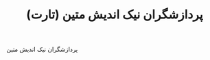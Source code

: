﻿---
layout: post
title: پردازشگران نیک اندیش متین (تارت)
name_en: pnmco
company_slug: pnmco
logo: 
cover: 
company_count:
founded:
location: ""
total_review: 
total_interview: 
salary_avg: 
salary_min: 
salary_max: 
rate: 
view_count: 
industry: کامپیوتر، فناوری اطلاعات و اینترنت
city: تهران, تهران
size_en: S
size: 51-200 نفر
site: https://pnmco.tech/
---

 پردازشگران نیک اندیش متین

